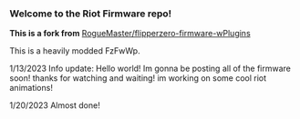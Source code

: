 ### Welcome to the Riot Firmware repo!

**This is a fork from** [RogueMaster/flipperzero-firmware-wPlugins](https://github.com/RogueMaster/flipperzero-firmware-wPlugins)

This is a heavily modded FzFwWp.

1/13/2023 Info update: Hello world! Im gonna be posting all of the firmware soon! thanks for watching and waiting!
im working on some cool riot animations!

1/20/2023 Almost done!

